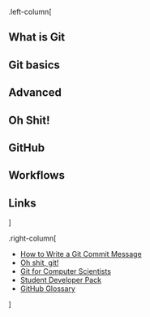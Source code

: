 .left-column[
## What is Git
## Git basics
## Advanced
## Oh Shit!
## GitHub
## Workflows
## Links
]

.right-column[

* [How to Write a Git Commit Message](http://chris.beams.io/posts/git-commit/)
* [Oh shit, git!](http://ohshitgit.com/)
* [Git for Computer Scientists](http://eagain.net/articles/git-for-computer-scientists/)
* [Student Developer Pack](https://education.github.com/pack)
* [GitHub Glossary](https://help.github.com/articles/github-glossary/)

]
